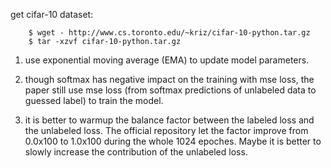 

get cifar-10 dataset: 
```
    $ wget - http://www.cs.toronto.edu/~kriz/cifar-10-python.tar.gz
    $ tar -xzvf cifar-10-python.tar.gz
```


1. use exponential moving average (EMA) to update model parameters.

2. though softmax has negative impact on the training with mse loss, the paper still use mse loss (from softmax predictions of unlabeled data to guessed label) to train the model.

3. it is better to warmup the balance factor between the labeled loss and the unlabeled loss. The official repository let the factor improve from 0.0x100 to 1.0x100 during the whole 1024 epoches. Maybe it is better to slowly increase the contribution of the unlabeled loss.

